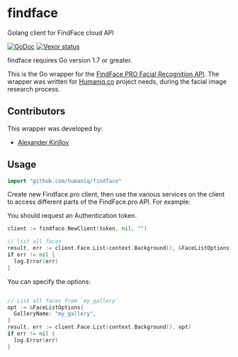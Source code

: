 # findface #
Golang client for FindFace cloud API

[![GoDoc](https://godoc.org/github.com/humaniq/findface?status.svg)](https://godoc.org/github.com/humaniq/findface)
[![Vexor status](https://ci.vexor.io/projects/eaac14f5-b552-4fd8-8f66-70b5cff44115/status.svg)](https://ci.vexor.io/ui/projects/eaac14f5-b552-4fd8-8f66-70b5cff44115/builds)

findface requires Go version 1.7 or greater.

This is the Go wrapper for the [FindFace PRO Facial Recognition API](https://findface.pro/en/). The wrapper was written for [Humaniq.co](https://humaniq.co/) project needs, during the facial image research process. 

## Contributors
This  wrapper was developed by:

* [Alexander Kirillov](https://github.com/saratovsource)


## Usage ##

```go
import "github.com/humaniq/findface"
```

Create new Findface.pro client, then use the various services on the client to
access different parts of the FindFace.pro API. For example:

You should request an Authentication token.

```go
client := findface.NewClient(token, nil, "")

// list all faces
result, err := client.Face.List(context.Background(), &FaceListOptions{})
if err != nil {
  log.Error(err)
}
```

You can specify the options:
```go

// List all faces from `my_gallery`
opt := &FaceListOptions{
  GalleryName: "my_gallery",
}
result, err := client.Face.List(context.Background(), opt)
if err != nil {
  log.Error(err)
}

```
